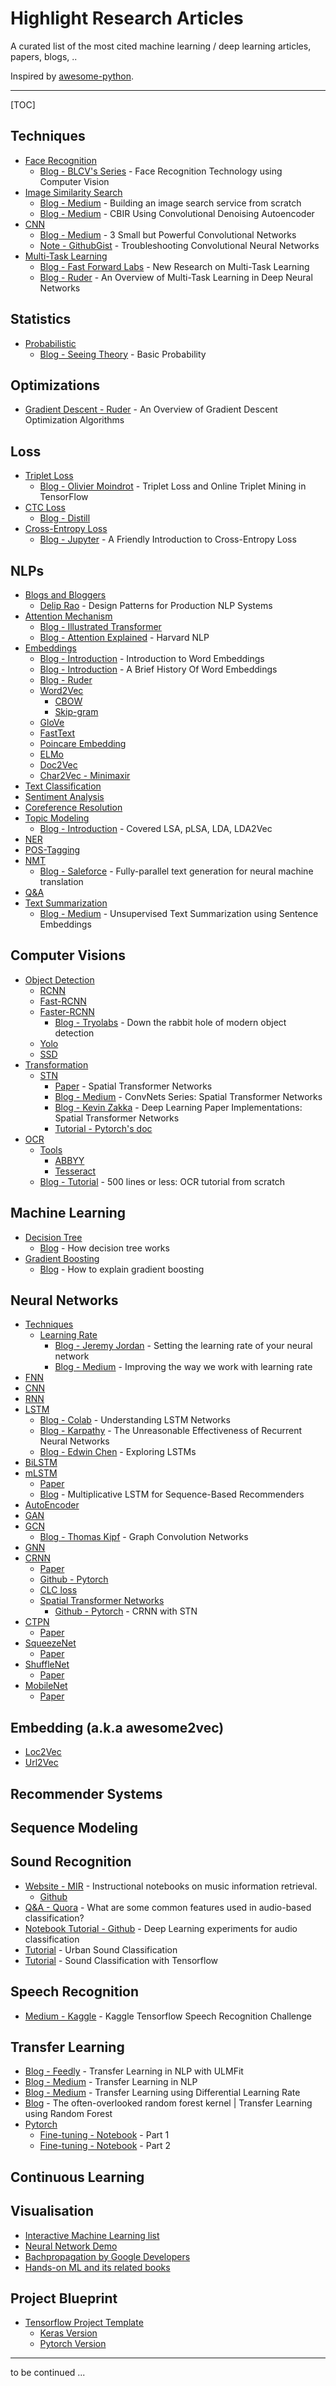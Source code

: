 # Highlight Research Articles

A curated list of the most cited machine learning / deep learning articles, papers, blogs, ..

Inspired by [awesome-python](https://github.com/vinta/awesome-python).

---

[TOC]

## Techniques

* [Face Recognition](#)
	* [Blog - BLCV's Series](http://blcv.pl/static/tag/face-recogition) - Face Recognition Technology using Computer Vision
* [Image Similarity Search](#)
	* [Blog - Medium](https://blog.insightdatascience.com/the-unreasonable-effectiveness-of-deep-learning-representations-4ce83fc663cf) - Building an image search service from scratch
	* [Blog - Medium](https://blog.sicara.com/keras-tutorial-content-based-image-retrieval-convolutional-denoising-autoencoder-dc91450cc511) - CBIR Using Convolutional Denoising Autoencoder
* [CNN](#)
	* [Blog - Medium](https://towardsdatascience.com/3-small-but-powerful-convolutional-networks-27ef86faa42d) - 3 Small but Powerful Convolutional Networks
	* [Note - GithubGist](https://gist.github.com/zeyademam/0f60821a0d36ea44eef496633b4430fc) - Troubleshooting Convolutional Neural Networks
* [Multi-Task Learning](#) 
	* [Blog - Fast Forward Labs](https://blog.fastforwardlabs.com/2018/07/24/ff08-launch.html) - New Research on Multi-Task Learning
	* [Blog - Ruder](http://ruder.io/multi-task) - An Overview of Multi-Task Learning in Deep Neural Networks

## Statistics

* [Probabilistic](#)
	* [Blog - Seeing Theory](https://students.brown.edu/seeing-theory/basic-probability/index.html) - Basic Probability

## Optimizations

* [Gradient Descent - Ruder](http://ruder.io/optimizing-gradient-descent) - An Overview of Gradient Descent Optimization Algorithms

## Loss

* [Triplet Loss](#)
	* [Blog - Olivier Moindrot](https://omoindrot.github.io/triplet-loss) - Triplet Loss and Online Triplet Mining in TensorFlow
* [CTC Loss](#)
	* [Blog - Distill](https://distill.pub/2017/ctc)
* [Cross-Entropy Loss](#)
	* [Blog - Jupyter](https://rdipietro.github.io/friendly-intro-to-cross-entropy-loss) - A Friendly Introduction to Cross-Entropy Loss

## NLPs

* [Blogs and Bloggers](#)
	* [Delip Rao](http://deliprao.com/archives/294) - Design Patterns for Production NLP Systems
* [Attention Mechanism]()
	* [Blog - Illustrated Transformer](https://jalammar.github.io/illustrated-transformer)
	* [Blog - Attention Explained](http://nlp.seas.harvard.edu/2018/04/03/attention.html) - Harvard NLP
* [Embeddings]()
	* [Blog - Introduction](http://hunterheidenreich.com/blog/intro-to-word-embeddings) - Introduction to Word Embeddings
	* [Blog - Introduction](http://gavagai.se/blog/2015/09/30/a-brief-history-of-word-embeddings) - A Brief History Of Word Embeddings
	* [Blog - Ruder](http://ruder.io/word-embeddings-1)
	* [Word2Vec](#)
		* [CBOW](#)
		* [Skip-gram](#)
	* [GloVe](#)
	* [FastText](#)
	* [Poincare Embedding](#)
	* [ELMo](#)
	* [Doc2Vec](#)
	* [Char2Vec - Minimaxir](https://minimaxir.com/2017/04/char-embeddings)
* [Text Classification](#)
* [Sentiment Analysis](#)
* [Coreference Resolution](#)
* [Topic Modeling]()
	* [Blog - Introduction](https://medium.com/nanonets/topic-modeling-with-lsa-psla-lda-and-lda2vec-555ff65b0b05) - Covered LSA, pLSA, LDA, LDA2Vec
* [NER](#)
* [POS-Tagging](#)
* [NMT](#)
	* [Blog - Saleforce](https://einstein.ai/research/non-autoregressive-neural-machine-translation) - Fully-parallel text generation for neural machine translation
* [Q&A](#)
* [Text Summarization](#)
	* [Blog - Medium](https://medium.com/jatana/unsupervised-text-summarization-using-sentence-embeddings-adb15ce83db1) - Unsupervised Text Summarization using Sentence Embeddings

## Computer Visions

* [Object Detection](#)
	* [RCNN](#)
	* [Fast-RCNN](#)
	* [Faster-RCNN](#)
		* [Blog - Tryolabs](https://tryolabs.com/blog/2018/01/18/faster-r-cnn-down-the-rabbit-hole-of-modern-object-detection) - Down the rabbit hole of modern object detection
	* [Yolo](#)
	* [SSD](#)
* [Transformation](#)
	* [STN](#)
		* [Paper](https://arxiv.org/abs/1506.02025) - Spatial Transformer Networks
		* [Blog - Medium](https://towardsdatascience.com/convnets-series-spatial-transformer-networks-cff47565ae81) - ConvNets Series: Spatial Transformer Networks
		* [Blog - Kevin Zakka](https://kevinzakka.github.io/2017/01/10/stn-part1) - Deep Learning Paper Implementations: Spatial Transformer Networks
		* [Tutorial - Pytorch's doc](https://pytorch.org/tutorials/intermediate/spatial_transformer_tutorial.html)
* [OCR](#)
	* [Tools](#)
		* [ABBYY](#)
		* [Tesseract](#)
	* [Blog - Tutorial](http://www.aosabook.org/en/500L/optical-character-recognition-ocr.html) - 500 lines or less: OCR tutorial from scratch

## Machine Learning 

* [Decision Tree](#)
	* [Blog](https://brohrer.github.io/how_decision_trees_work.html) - How decision tree works
* [Gradient Boosting](#)
	* [Blog](http://explained.ai/gradient-boosting/index.html) - How to explain gradient boosting

## Neural Networks

* [Techniques](#)
	* [Learning Rate](#)
		* [Blog - Jeremy Jordan](https://www.jeremyjordan.me/nn-learning-rate) - Setting the learning rate of your neural network
		* [Blog - Medium](https://techburst.io/improving-the-way-we-work-with-learning-rate-5e99554f163b) - Improving the way we work with learning rate
* [FNN](#)
* [CNN](#)
* [RNN](#)
* [LSTM](#)
	* [Blog - Colab](http://colah.github.io/posts/2015-08-Understanding-LSTMs) - Understanding LSTM Networks
	* [Blog - Karpathy](http://karpathy.github.io/2015/05/21/rnn-effectiveness) - The Unreasonable Effectiveness of Recurrent Neural Networks
	* [Blog - Edwin Chen](http://blog.echen.me/2017/05/30/exploring-lstms) - Exploring LSTMs
* [BiLSTM](#)
* [mLSTM](#)
	* [Paper](https://arxiv.org/abs/1609.07959)
	* [Blog](https://florianwilhelm.info/2018/08/multiplicative_LSTM_for_sequence_based_recos) - Multiplicative LSTM for Sequence-Based Recommenders
* [AutoEncoder](#)
* [GAN](#)
* [GCN](#)
	* [Blog - Thomas Kipf](https://tkipf.github.io/graph-convolutional-networks) - Graph Convolution Networks
* [GNN](#)
* [CRNN](https://arxiv.org/abs/1507.05717)
	* [Paper](https://arxiv.org/abs/1507.05717)
	* [Github - Pytorch](https://github.com/meijieru/crnn.pytorch)
	* [CLC loss](https://distill.pub/2017/ctc)
	* [Spatial Transformer Networks](https://arxiv.org/abs/1506.02025)
		* [Github - Pytorch](https://github.com/sbillburg/CRNN-with-STN) - CRNN with STN
* [CTPN](https://arxiv.org/abs/1609.03605)
	* [Paper](https://arxiv.org/abs/1609.03605)
* [SqueezeNet](#)
	* [Paper](https://arxiv.org/abs/1602.07360v4)
* [ShuffleNet](#)
	* [Paper](https://arxiv.org/abs/1707.01083v2)
* [MobileNet](#)
	* [Paper](https://arxiv.org/abs/1704.04861v1)

## Embedding (a.k.a awesome2vec)

* [Loc2Vec](https://www.sentiance.com/2018/05/03/loc2vec-learning-location-embeddings-w-triplet-loss-networks)
* [Url2Vec](https://github.com/chrisPiemonte/url2vec)

## Recommender Systems

## Sequence Modeling

## Sound Recognition

* [Website - MIR](https://musicinformationretrieval.com) - Instructional notebooks on music information retrieval.
	* [Github](https://github.com/stevetjoa/musicinformationretrieval.com)
* [Q&A - Quora](https://www.quora.com/What-are-some-common-features-used-in-audio-based-classification) - What are some common features used in audio-based classification?
* [Notebook Tutorial - Github](https://github.com/jaron/deep-listening) - Deep Learning experiments for audio classification
* [Tutorial](https://aqibsaeed.github.io/2016-09-03-urban-sound-classification-part-1) - Urban Sound Classification
* [Tutorial](https://medium.com/iotforall/sound-classification-with-tensorflow-8209bdb03dfb) - Sound Classification with Tensorflow

## Speech Recognition

* [Medium - Kaggle](https://towardsdatascience.com/kaggle-tensorflow-speech-recognition-challenge-b46a3bca2501) - Kaggle Tensorflow Speech Recognition Challenge

## Transfer Learning

* [Blog - Feedly](https://blog.feedly.com/transfer-learning-in-nlp) - Transfer Learning in NLP with ULMFit
* [Blog - Medium](https://medium.com/explorations-in-language-and-learning/transfer-learning-in-nlp-2d09c3dfaeb6) - Transfer Learning in NLP
* [Blog - Medium](https://towardsdatascience.com/transfer-learning-using-differential-learning-rates-638455797f00) - Transfer Learning using Differential Learning Rate
* [Blog](https://rmarcus.info/blog/2017/10/04/rfk.html) - The often-overlooked random forest kernel | Transfer Learning using Random Forest
* [Pytorch](#)
	* [Fine-tuning - Notebook](https://spandan-madan.github.io/A-Collection-of-important-tasks-in-pytorch) - Part 1
	* [Fine-tuning - Notebook](https://github.com/Spandan-Madan/Pytorch_fine_tuning_Tutorial) - Part 2

## Continuous Learning

## Visualisation

* [Interactive Machine Learning list](https://p.migdal.pl/interactive-machine-learning-list)
* [Neural Network Demo](https://phiresky.github.io/neural-network-demo)
* [Bachpropagation by Google Developers](https://google-developers.appspot.com/machine-learning/crash-course/backprop-scroll)
* [Hands-on ML and its related books](https://anvaka.github.io/greview/hands-on-ml/1)

## Project Blueprint 

* [Tensorflow Project Template](https://github.com/MrGemy95/Tensorflow-Project-Template)
	* [Keras Version](https://github.com/Ahmkel/Keras-Project-Template)
	* [Pytorch Version](https://github.com/victoresque/pytorch-template)

---

to be continued ...
